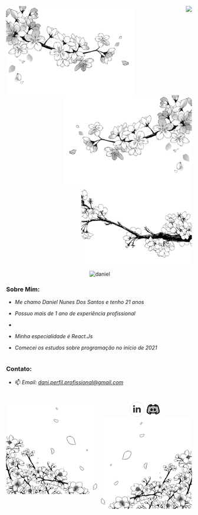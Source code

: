
<div >
<img align="left" width="350px" heigth="100px" src="https://github.com/Stilyx/Readme-images/blob/main/header-left-flower.png" /><img align="right" width="350px" heigth="100px" src="https://github.com/Stilyx/Readme-images/blob/main/header-right-flower.png" />
</div>




 

 <div align="right"> 
  
<img height="200px" src="https://github-readme-stats.vercel.app/api/top-langs/?username=Stilyx&hide=html&layout=compact&theme=dark"/>
  <img  width="300px" src= "https://github.com/Stilyx/Readme-images/blob/main/main-right-flower.png" />  
  </div>

  
 <p align="center">    
&nbsp;<img height="220px" src="https://github-readme-stats.vercel.app/api?username=Stilyx&theme=dark&show_icons=true" alt="daniel"/></p>

    
   
  <h3>
  Sobre Mim:
  </h3>

 <div>
  
  - *Me chamo Daniel Nunes Dos Santos e tenho 21 anos*  

  - *Possuo mais de 1 ano de experiência profissional*
  -  
  - *Minha especialidade é React.Js* 
 
  - *Comecei os estudos sobre programação no início de 2021*
    
  </div>


  #
  
 
  

  <h3>
    Contato:
  </h3>
  
<div>
 
  - 📫 *Email: dani.perfil.profissional@gmail.com*
  
<div>

#
  
  
  <div align="center">
<img align="left" width="250px" heigth="200px" src="https://github.com/Stilyx/Readme-images/blob/main/footer-left-flower.png" /><a href="" target="_blank">
<a href="" target="blank"><img align="center" src="https://github.com/Stilyx/Readme-images/blob/main/linkedin-icon.png" alt="daniel-linkedin-profile" height="40" width="40px" /></a>
<a href="" target="_blank"><img align="center" src="https://github.com/Stilyx/Readme-images/blob/main/discord-definitive.png" alt="programação-curso-discord" height="40" width="40px" /></a><img align="right" width="250px" heigth="200px" src="https://github.com/Stilyx/Readme-images/blob/main/footer-right-flower.png" />
  </div>



<!--
**Stilyx/Stilyx** is a ✨ _special_ ✨ repository because its `README.md` (this file) appears on your GitHub profile.

320px

Here are some ideas to get you started:

- 🔭 I’m currently working on ...
- 🌱 I’m currently learning ...
- 👯 I’m looking to collaborate on ...
- 🤔 I’m looking for help with ...
- 💬 Ask me about ...
- 📫 How to reach me: ...
- 😄 Pronouns: ...
- ⚡ Fun fact: ...
-->
